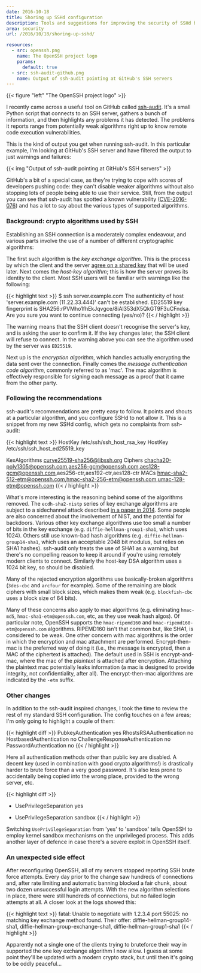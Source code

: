 ```yaml
---
date: 2016-10-18
title: Shoring up SSHd configuration
description: Tools and suggestions for improving the security of SSHd by disabling weak algorithms and modern config tweaks.
area: security
url: /2016/10/18/shoring-up-sshd/

resources:
  - src: openssh.png
    name: The OpenSSH project logo
    params:
      default: true
  - src: ssh-audit-github.png
    name: Output of ssh-audit pointing at GitHub's SSH servers
---
```


{{< figure "left" "The OpenSSH project logo" >}}

I recently came across a useful tool on GitHub called
[ssh-audit](https://github.com/arthepsy/ssh-audit). It's a small Python script
that connects to an SSH server, gathers a bunch of information, and then
highlights any problems it has detected. The problems it reports range from
potentially weak algorithms right up to know remote code execution
vulnerabilities.

<!--more-->

This is the kind of output you get when running ssh-audit. In this particular
example, I'm looking at GitHub's SSH server and have filtered the output to
just warnings and failures:

{{< img "Output of ssh-audit pointing at GitHub's SSH servers" >}}

GitHub's a bit of a special case, as they're trying to cope with scores of
developers pushing code: they can't disable weaker algorithms without also
stopping lots of people being able to use their service. Still, from the
output you can see that ssh-audit has spotted a known vulnerability
([CVE-2016-076](http://cve.circl.lu/cve/CVE-2016-0739)) and has a lot to
say about the various types of supported algorithms.

### Background: crypto algorithms used by SSH

Establishing an SSH connection is a moderately complex endeavour, and various
parts involve the use of a number of different cryptographic algorithms:

The first such algorithm is the *key exchange algorithm*. This is the process
by which the client and the server [agree on a shared key](https://en.wikipedia.org/wiki/Key-agreement_protocol)
that will be used later. Next comes the *host-key algorithm*;
this is how the server proves its identity to the client. Most SSH users
will be familiar with warnings like the following:

{{< highlight text >}}
$ ssh server.example.com
The authenticity of host 'server.example.com (11.22.33.444)' can't be established.
ED25519 key fingerprint is SHA256:rPVMho1fhEkJqvgce/8iAl353dX5QkGT9F3uCFndsa.
Are you sure you want to continue connecting (yes/no)?
{{< / highlight >}}

The warning means that the SSH client doesn't recognise the server's key, and
is asking the user to confirm it. If the key changes later, the SSH client
will refuse to connect. In the warning above you can see the algorithm used
by the server was `ED25519`.

Next up is the *encryption algorithm*, which handles actually encrypting the
data sent over the connection. Finally comes the *message authentication code
algorithm*, commonly referred to as 'mac'. The mac algorithm is effectively
responsible for signing each message as a proof that it came from the other
party.

### Following the recommendations

ssh-audit's recommendations are pretty easy to follow. It points and shouts
at a particular algorithm, and you configure SSHd to not allow it. This is
a snippet from my new SSHd config, which gets no complaints from ssh-audit:

{{< highlight text >}}
HostKey /etc/ssh/ssh_host_rsa_key
HostKey /etc/ssh/ssh_host_ed25519_key

KexAlgorithms curve25519-sha256@libssh.org
Ciphers chacha20-poly1305@openssh.com,aes256-gcm@openssh.com,aes128-gcm@openssh.com,aes256-ctr,aes192-ctr,aes128-ctr
MACs hmac-sha2-512-etm@openssh.com,hmac-sha2-256-etm@openssh.com,umac-128-etm@openssh.com
{{< / highlight >}}

What's more interesting is the reasoning behind some of the algorithms removed.
The `ecdh-sha2-nistp` series of key exchange algorithms are subject to a
sidechannel attack described [in a paper in 2014](https://eprint.iacr.org/2014/161.pdf).
Some people are also concerned about the involvement of NIST, and the
potential for backdoors. Various other key exchange algorithms
use too small a number of bits in the key exchange (e.g.
`diffie-hellman-group1-sha1`, which uses 1024). Others still use known-bad hash
algorithms (e.g. `diffie-hellman-group14-sha1`, which uses an acceptable 2048
bit modulus, but relies on SHA1 hashes). ssh-audit only treats the use of SHA1
as a warning, but there's no compelling reason to keep it around if you're
using remotely modern clients to connect. Similarly the host-key DSA algorithm
uses a 1024 bit key, so should be disabled.

Many of the rejected encryption algorithms use basically-broken algorithms
(`3des-cbc` and `arcfour` for example). Some of the remaining are block ciphers
with small block sizes, which makes them weak (e.g. `blockfish-cbc` uses a
block size of 64 bits).

Many of these concerns also apply to mac algorithms (e.g. eliminating
`hmac-md5`, `hmac-sha1-etm@openssh.com`, etc, as they use weak hash algos).
Of particular note, OpenSSH supports the `hmac-ripemd160` and
`hmac-ripemd160-etm@openssh.com` algorithms. RIPEMD160 isn't that common but,
like SHA1, is considered to be weak. One other concern with mac algorithms is
the order in which the encryption and mac attachment are performed.
Encrypt-then-mac is the preferred way of doing it (i.e., the message is
encrypted, then a MAC of the ciphertext is attached). The default used in SSH
is encrypt-and-mac, where the mac of the *plaintext* is attached after
encryption. Attaching the plaintext mac potentially leaks information (a mac
is designed to provide integrity, not confidentiality, after all). The
encrypt-then-mac algorithms are indicated by the `-etm` suffix.

### Other changes

In addition to the ssh-audit inspired changes, I took the time to review the
rest of my standard SSH configuration. The config touches on a few areas; I'm
only going to highlight a couple of them:

{{< highlight diff >}}
  PubkeyAuthentication yes
  RhostsRSAAuthentication no
  HostbasedAuthentication no
  ChallengeResponseAuthentication no
  PasswordAuthentication no
{{< / highlight >}}

Here all authentication methods other than public key are disabled. A
decent key (used in combination with good crypto algorithms!) is drastically
harder to brute force than a very good password. It's also less prone to
accidentally being copied into the wrong place, provided to the wrong server,
etc.

{{< highlight diff >}}
- UsePrivilegeSeparation yes
+ UsePrivilegeSeparation sandbox
{{< / highlight >}}

Switching `UsePrivilegeSeparation` from 'yes' to 'sandbox' tells OpenSSH to
employ kernel sandbox mechanisms on the unprivileged process. This adds another
layer of defence in case there's a severe exploit in OpenSSH itself.

### An unexpected side effect

After reconfiguring OpenSSH, all of my servers stopped reporting SSH brute
force attempts. Every day prior to the change saw hundreds of connections and,
after rate limiting and automatic banning blocked a fair chunk, about two dozen
unsuccessful login attempts. With the new algorithm selections in place, there
were still hundreds of connections, but no failed login attempts at all. A
closer look at the logs showed this:

{{< highlight text >}}
fatal: Unable to negotiate with 1.2.3.4 port 55025:
  no matching key exchange method found. Their offer:
    diffie-hellman-group14-sha1,
    diffie-hellman-group-exchange-sha1,
    diffie-hellman-group1-sha1
{{< / highlight >}}

Apparently not a single one of the clients trying to bruteforce their way in
supported the one key exchange algorithm I now allow. I guess at some point
they'll be updated with a modern crypto stack, but until then it's going to be
oddly peaceful...
